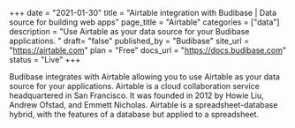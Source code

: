 +++
date = "2021-01-30"
title = "Airtable integration with Budibase | Data source for building web apps"
page_title = "Airtable"
categories = ["data"] 
description = "Use Airtable as your data source for your Budibase applications. "
draft= "false"
published_by = "Budibase"
site_url = "https://airtable.com"
plan = "Free"
docs_url = "https://docs.budibase.com"
status = "Live" 
+++


Budibase integrates with Airtable allowing you to use Airtable as your data source for your applications. Airtable is a cloud collaboration service headquartered in San Francisco. It was founded in 2012 by Howie Liu, Andrew Ofstad, and Emmett Nicholas. Airtable is a spreadsheet-database hybrid, with the features of a database but applied to a spreadsheet.
